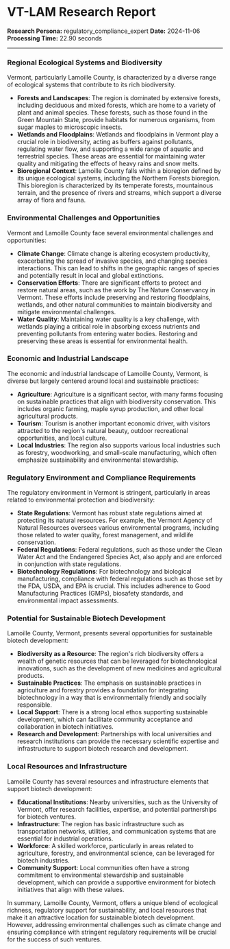# VT-LAM Research Report

**Research Persona:** regulatory_compliance_expert
**Date:** 2024-11-06
**Processing Time:** 22.90 seconds

---

### Regional Ecological Systems and Biodiversity

Vermont, particularly Lamoille County, is characterized by a diverse range of ecological systems that contribute to its rich biodiversity.

- **Forests and Landscapes**: The region is dominated by extensive forests, including deciduous and mixed forests, which are home to a variety of plant and animal species. These forests, such as those found in the Green Mountain State, provide habitats for numerous organisms, from sugar maples to microscopic insects.
- **Wetlands and Floodplains**: Wetlands and floodplains in Vermont play a crucial role in biodiversity, acting as buffers against pollutants, regulating water flow, and supporting a wide range of aquatic and terrestrial species. These areas are essential for maintaining water quality and mitigating the effects of heavy rains and snow melts.
- **Bioregional Context**: Lamoille County falls within a bioregion defined by its unique ecological systems, including the Northern Forests bioregion. This bioregion is characterized by its temperate forests, mountainous terrain, and the presence of rivers and streams, which support a diverse array of flora and fauna.

### Environmental Challenges and Opportunities

Vermont and Lamoille County face several environmental challenges and opportunities:

- **Climate Change**: Climate change is altering ecosystem productivity, exacerbating the spread of invasive species, and changing species interactions. This can lead to shifts in the geographic ranges of species and potentially result in local and global extinctions.
- **Conservation Efforts**: There are significant efforts to protect and restore natural areas, such as the work by The Nature Conservancy in Vermont. These efforts include preserving and restoring floodplains, wetlands, and other natural communities to maintain biodiversity and mitigate environmental challenges.
- **Water Quality**: Maintaining water quality is a key challenge, with wetlands playing a critical role in absorbing excess nutrients and preventing pollutants from entering water bodies. Restoring and preserving these areas is essential for environmental health.

### Economic and Industrial Landscape

The economic and industrial landscape of Lamoille County, Vermont, is diverse but largely centered around local and sustainable practices:

- **Agriculture**: Agriculture is a significant sector, with many farms focusing on sustainable practices that align with biodiversity conservation. This includes organic farming, maple syrup production, and other local agricultural products.
- **Tourism**: Tourism is another important economic driver, with visitors attracted to the region's natural beauty, outdoor recreational opportunities, and local culture.
- **Local Industries**: The region also supports various local industries such as forestry, woodworking, and small-scale manufacturing, which often emphasize sustainability and environmental stewardship.

### Regulatory Environment and Compliance Requirements

The regulatory environment in Vermont is stringent, particularly in areas related to environmental protection and biodiversity:

- **State Regulations**: Vermont has robust state regulations aimed at protecting its natural resources. For example, the Vermont Agency of Natural Resources oversees various environmental programs, including those related to water quality, forest management, and wildlife conservation.
- **Federal Regulations**: Federal regulations, such as those under the Clean Water Act and the Endangered Species Act, also apply and are enforced in conjunction with state regulations.
- **Biotechnology Regulations**: For biotechnology and biological manufacturing, compliance with federal regulations such as those set by the FDA, USDA, and EPA is crucial. This includes adherence to Good Manufacturing Practices (GMPs), biosafety standards, and environmental impact assessments.

### Potential for Sustainable Biotech Development

Lamoille County, Vermont, presents several opportunities for sustainable biotech development:

- **Biodiversity as a Resource**: The region's rich biodiversity offers a wealth of genetic resources that can be leveraged for biotechnological innovations, such as the development of new medicines and agricultural products.
- **Sustainable Practices**: The emphasis on sustainable practices in agriculture and forestry provides a foundation for integrating biotechnology in a way that is environmentally friendly and socially responsible.
- **Local Support**: There is a strong local ethos supporting sustainable development, which can facilitate community acceptance and collaboration in biotech initiatives.
- **Research and Development**: Partnerships with local universities and research institutions can provide the necessary scientific expertise and infrastructure to support biotech research and development.

### Local Resources and Infrastructure

Lamoille County has several resources and infrastructure elements that support biotech development:

- **Educational Institutions**: Nearby universities, such as the University of Vermont, offer research facilities, expertise, and potential partnerships for biotech ventures.
- **Infrastructure**: The region has basic infrastructure such as transportation networks, utilities, and communication systems that are essential for industrial operations.
- **Workforce**: A skilled workforce, particularly in areas related to agriculture, forestry, and environmental science, can be leveraged for biotech industries.
- **Community Support**: Local communities often have a strong commitment to environmental stewardship and sustainable development, which can provide a supportive environment for biotech initiatives that align with these values.

In summary, Lamoille County, Vermont, offers a unique blend of ecological richness, regulatory support for sustainability, and local resources that make it an attractive location for sustainable biotech development. However, addressing environmental challenges such as climate change and ensuring compliance with stringent regulatory requirements will be crucial for the success of such ventures.